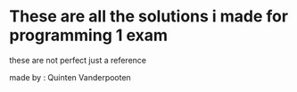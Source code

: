 <h1>These are all the solutions i made for programming 1 exam</h1>
<p>these are not perfect just a reference</p>
<p>made by : Quinten Vanderpooten</p>
